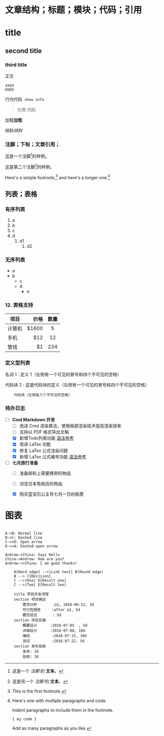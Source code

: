 # 文章结构；标题；模块；代码；引用

# title

## second title

### third title

正文

``` 
aaaa
bbbb
```

行内代码`` show info``

> 引用
> 代码

加粗**加粗**

倾斜*倾斜*


### 注脚；下标；文章引用；

这是一个注脚[^footnote]的样例。

这是第二个注脚[^footnote2]的样例。

[^footnote]: 这是一个 *注脚* 的 **文本**。

[^footnote2]: 这是另一个 *注脚* 的 **文本**。

Here's a simple footnote,[^1] and here's a longer one.[^bignote]

[^1]: This is the first footnote.

[^bignote]: Here's one with multiple paragraphs and code.

    Indent paragraphs to include them in the footnote.

    `{ my code }`

    Add as many paragraphs as you like.

## 列表；表格

### 有序列表
1. a
2. b
3. c
4. d
   1. d1
      1. d2


### 无序列表
- a
- b
  - c
  - d
    - e


### 12. 表格支持

| 项目        | 价格   |  数量  |
| --------   | -----:  | :----:  |
| 计算机     | \$1600 |   5     |
| 手机        |   \$12   |   12   |
| 管线        |    \$1    |  234  |



### 定义型列表

名词 1
:   定义 1（左侧有一个可见的冒号和四个不可见的空格）

代码块 2
:   这是代码块的定义（左侧有一个可见的冒号和四个不可见的空格）

        代码块（左侧有八个不可见的空格）


### 待办日志

  - [ ] **Cmd Markdown 开发**
    - [ ] 改进 Cmd 渲染算法，使用局部渲染技术提高渲染效率
    - [ ] 支持以 PDF 格式导出文稿
    - [x] 新增Todo列表功能 [语法参考](https://github.com/blog/1375-task-lists-in-gfm-issues-pulls-comments)
    - [x] 改进 LaTex 功能
    - [x] 修复 LaTex 公式渲染问题
    - [x] 新增 LaTex 公式编号功能 [语法参考](http://docs.mathjax.org/en/latest/tex.html#tex-eq-numbers)
- [ ] **七月旅行准备**
  - [ ] 准备邮轮上需要携带的物品
  - [ ] 浏览日本免税店的物品
  - [x] 购买蓝宝石公主号七月一日的船票







# 图表

```seq

A->B: Normal line
B->C: Dashed line
C->>D: Open arrow
D->>A: Dashed open arrow
```

```seq
Andrew->China: Says Hello
China->Andrew: How are you?
Andrew->>China: I am good thanks!
```

```graphLR
    A[Hard edge] -->|Link text| B(Round edge)
    B --> C{Decision}
    C -->|One| D[Result one]
    C -->|Two| E[Result two]
```

```gantt
    title 项目开发流程
    section 项目确定
        需求分析       :a1, 2016-06-22, 3d
        可行性报告     :after a1, 5d
        概念验证       : 5d
    section 项目实施
        概要设计      :2016-07-05  , 5d
        详细设计      :2016-07-08, 10d
        编码          :2016-07-15, 10d
        测试          :2016-07-22, 5d
    section 发布验收
        发布: 2d
        验收: 3d
```
